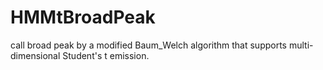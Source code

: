 # HMMtBroadPeak
call broad peak by a modified Baum_Welch algorithm that supports multi-dimensional Student's t emission. 
